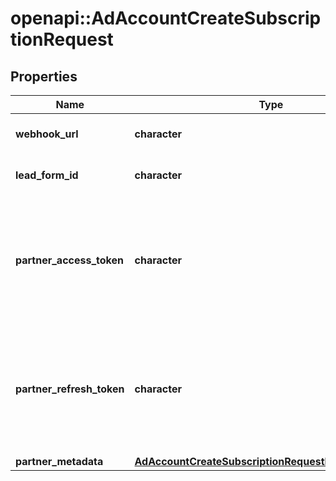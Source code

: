 # openapi::AdAccountCreateSubscriptionRequest


## Properties
Name | Type | Description | Notes
------------ | ------------- | ------------- | -------------
**webhook_url** | **character** | Standard HTTPS webhook URL. | 
**lead_form_id** | **character** | Lead form ID. | [optional] [Pattern: ^\\d+$] 
**partner_access_token** | **character** | Partner access token. Only for clients that requires authentication. We recommend to avoid this param. | [optional] 
**partner_refresh_token** | **character** | Partner refresh token. Only for clients that requires authentication. We recommend to avoid this param. | [optional] 
**partner_metadata** | [**AdAccountCreateSubscriptionRequestPartnerMetadata**](AdAccountCreateSubscriptionRequest_partner_metadata.md) |  | [optional] 


